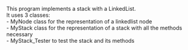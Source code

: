 This program implements a stack with a LinkedList. 
<br> It uses 3 classes:
<br> - MyNode class for the representation of a linkedlist node
<br> - MyStack class for the representation of a stack with all the methods necessary
<br> - MyStack_Tester to test the stack and its methods
